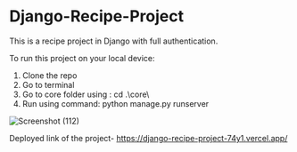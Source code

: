 # Django-Recipe-Project

This is a recipe project in Django with full authentication. 

To run this project on your local device:

1) Clone the repo
2) Go to terminal 
3) Go to core folder using : cd .\core\
4) Run using command: python manage.py runserver

![Screenshot (112)](https://github.com/avnigoyal25/Django-Recipe-Project/assets/91952706/3c1c4e68-9e8f-432c-ae4a-71fded88f375)


Deployed link of the project- https://django-recipe-project-74y1.vercel.app/
